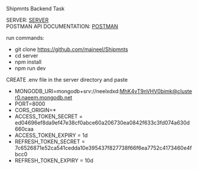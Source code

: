 Shipmnts Backend Task

SERVER: [SERVER](https://shipmnts-b8ay.onrender.com)<br/>
POSTMAN API DOCUMENTATION: [POSTMAN](https://www.postman.com/neelxdxd/workspace/development/collection/31972654-cac22f44-2266-4f46-9dcf-955caf5c99b5?action=share&creator=31972654)<br/>

run commands:<br/> 
- git clone https://github.com/maineel/Shipmnts<br/>
- cd server<br/>
- npm install<br/>
- npm run dev<br/>


CREATE .env file in the server directory and paste<br/>
- MONGODB_URI=mongodb+srv://neelxdxd:MhK4vT9nVHV0bimk@cluster0.naeem.mongodb.net<br/>
- PORT=8000<br/>
- CORS_ORIGIN=*
- ACCESS_TOKEN_SECRET = ed04696ef8da9ef47e38cf0abce60a206730ea0842f633c3fd074a630d660caa
- ACCESS_TOKEN_EXPIRY = 1d
- REFRESH_TOKEN_SECRET = 7c6526871e52ca541cedda10e395437f827738f66f6ea7752c4173460e4fbcc0
- REFRESH_TOKEN_EXPIRY = 10d 
